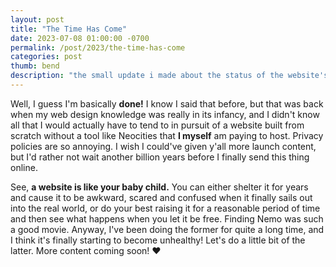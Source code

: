 ```yaml
---
layout: post
title: "The Time Has Come"
date: 2023-07-08 01:00:00 -0700
permalink: /post/2023/the-time-has-come
categories: post
thumb: bend
description: "the small update i made about the status of the website's completion when i was 21. if you can't tell, a lot of the posts that have a 'retroactive description' such as this were copypasted from the original toni.zone."
---
```

Well, I guess I'm basically **done!** I know I said that before, but that was back when my web design knowledge was really in its infancy, and I didn't know all that I would actually have to tend to in pursuit of a website built from scratch without a tool like Neocities that **I myself** am paying to host. Privacy policies are so annoying. I wish I could've given y'all more launch content, but I'd rather not wait another billion years before I finally send this thing online.

See, **a website is like your baby child.** You can either shelter it for years and cause it to be awkward, scared and confused when it finally sails out into the real world, or do your best raising it for a reasonable period of time and then see what happens when you let it be free. Finding Nemo was such a good movie. Anyway, I've been doing the former for quite a long time, and I think it's finally starting to become unhealthy! Let's do a little bit of the latter. More content coming soon! ♥